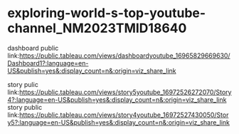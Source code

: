 # exploring-world-s-top-youtube-channel_NM2023TMID18640


dashboard public link:https://public.tableau.com/views/dashboardyoutube_16965829669630/Dashboard1?:language=en-US&publish=yes&:display_count=n&:origin=viz_share_link

story pulic link:https://public.tableau.com/views/story5youtube_16972526272070/Story4?:language=en-US&publish=yes&:display_count=n&:origin=viz_share_link
story public link:https://public.tableau.com/views/story4youtube_16972527430050/Story5?:language=en-US&publish=yes&:display_count=n&:origin=viz_share_link
